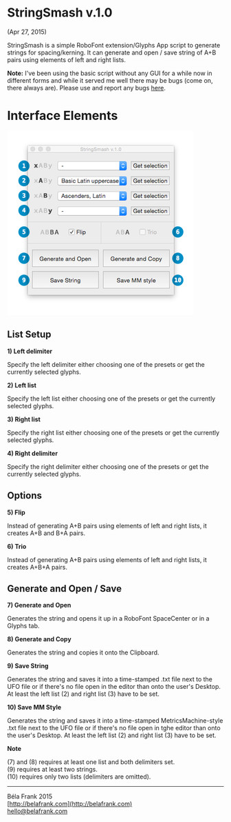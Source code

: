 # StringSmash v.1.0

(Apr 27, 2015)

StringSmash is a simple RoboFont extension/Glyphs App script to generate strings for spacing/kerning. It can generate and open / save string of A+B pairs using elements of left and right lists.

**Note:** I've been using the basic script without any GUI for a while now in different forms and while it served me well there may be bugs (come on, there always are). Please use and report any bugs [here](mailto:hello@belafrank.com).

# Interface Elements

![StringSmash GUI](Images/StringSmashGUI.png "StringSmash GUI")
## List Setup

**1) Left delimiter**

Specify the left delimiter either choosing one of the presets or get the currently selected glyphs.

**2) Left list**

Specify the left list either choosing one of the presets or get the currently selected glyphs.

**3) Right list**

Specify the right list either choosing one of the presets or get the currently selected glyphs.

**4) Right delimiter**

Specify the right delimiter either choosing one of the presets or get the currently selected glyphs.

## Options

**5) Flip**

Instead of generating A+B pairs using elements of left and right lists, it creates A+B and B+A pairs.

**6) Trio**

Instead of generating A+B pairs using elements of left and right lists, it creates A+B+A pairs.

## Generate and Open / Save

**7) Generate and Open**

Generates the string and opens it up in a RoboFont SpaceCenter or in a Glyphs tab.

**8) Generate and Copy**

Generates the string and copies it onto the Clipboard.

**9) Save String**

Generates the string and saves it into a time-stamped .txt file next to the UFO file or if there's no file open in the editor than onto the user's Desktop. At least the left list (2) and right list (3) have to be set.

**10) Save MM Style**

Generates the string and saves it into a time-stamped MetricsMachine-style .txt file next to the UFO file or if there's no file open in tghe editor than onto the user's Desktop. At least the left list (2) and right list (3) have to be set.

**Note**

(7) and (8) requires at least one list and both delimiters set.  
 (9) requires at least two strings.  
 (10) requires only two lists (delimiters are omitted).

* * *

Béla Frank 2015  
 [http://belafrank.com](http://belafrank.com)  
 [hello@belafrank.com](mailto:hello@belafrank.com)
